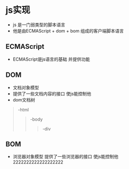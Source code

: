 # js实现
* js 是一门弱类型的脚本语言
* 他是由ECMAScript + dom + bom 组成的客户端脚本语言

## ECMAScript
* ECMAScript是js语言的基础 并提供功能
## DOM
* 文档对象模型
* 提供了一些文档内容的接口 使js能控制他
* dom文档树
>-html
>>-body
>>>-div
## BOM
* 浏览器对象模型 提供了一些浏览器的接口 使js能控制他
2222222222222222222